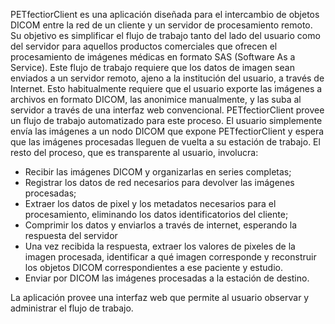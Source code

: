 PETfectiorClient es una aplicación diseñada para el intercambio de objetos DICOM entre la red de un cliente y un servidor de procesamiento remoto. Su objetivo es simplificar el flujo de trabajo tanto del lado del usuario como del servidor para aquellos productos comerciales que ofrecen el procesamiento de imágenes médicas en formato SAS (Software As a Service). Este flujo de trabajo requiere que los datos de imagen sean enviados a un servidor remoto, ajeno a la institución del usuario, a través de Internet. Esto habitualmente requiere que el usuario exporte las imágenes a archivos en formato DICOM, las anonimice manualmente, y las suba al servidor a través de una interfaz web convencional. PETfectiorClient provee un flujo de trabajo automatizado para este proceso. El usuario simplemente envía las imágenes a un nodo DICOM que expone PETfectiorClient y espera que las imágenes procesadas lleguen de vuelta a su estación de trabajo. El resto del proceso, que es transparente al usuario, involucra:
- Recibir las imágenes DICOM y organizarlas en series completas;
- Registrar los datos de red necesarios para devolver las imágenes procesadas;
- Extraer los datos de pixel y los metadatos necesarios para el procesamiento, eliminando los datos identificatorios del cliente;
- Comprimir los datos y enviarlos a través de internet, esperando la respuesta del servidor
- Una vez recibida la respuesta, extraer los valores de pixeles de la imagen procesada, identificar a qué imagen corresponde y reconstruir los objetos DICOM correspondientes a ese paciente y estudio.
- Enviar por DICOM las imágenes procesadas a la estación de destino.

La aplicación provee una interfaz web que permite al usuario observar y administrar el flujo de trabajo.